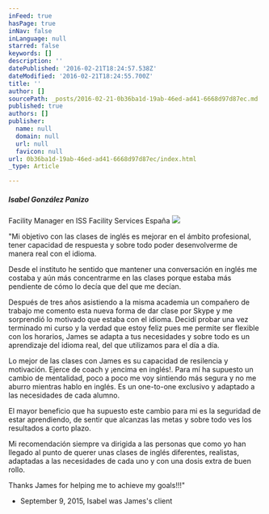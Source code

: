 ```yaml
---
inFeed: true
hasPage: true
inNav: false
inLanguage: null
starred: false
keywords: []
description: ''
datePublished: '2016-02-21T18:24:57.538Z'
dateModified: '2016-02-21T18:24:55.700Z'
title: ''
author: []
sourcePath: _posts/2016-02-21-0b36ba1d-19ab-46ed-ad41-6668d97d87ec.md
published: true
authors: []
publisher:
  name: null
  domain: null
  url: null
  favicon: null
url: 0b36ba1d-19ab-46ed-ad41-6668d97d87ec/index.html
_type: Article

---
```

##### **Isabel González Panizo**

Facility Manager en ISS Facility Services España
![](https://the-grid-user-content.s3-us-west-2.amazonaws.com/b9219edc-b482-48ad-b7dc-d1cfbae28426.jpg)

"Mi objetivo con las clases de inglés es mejorar en el ámbito profesional, tener capacidad de respuesta y sobre todo poder desenvolverme de manera real con el idioma.

Desde el instituto he sentido que mantener una conversación en inglés me costaba y aún más concentrarme en las clases porque estaba más pendiente de cómo lo decía que del que me decían.

Después de tres años asistiendo a la misma academia un compañero de trabajo me comento esta nueva forma de dar clase por Skype y me sorprendió lo motivado que estaba con el idioma. Decidí probar una vez terminado mi curso y la verdad que estoy feliz pues me permite ser flexible con los horarios, James se adapta a tus necesidades y sobre todo es un aprendizaje del idioma real, del que utilizamos para el día a día.

Lo mejor de las clases con James es su capacidad de resilencia y motivación. Ejerce de coach y ¡encima en inglés!. Para mí ha supuesto un cambio de mentalidad, poco a poco me voy sintiendo más segura y no me aburro mientras hablo en inglés. Es un one-to-one exclusivo y adaptado a las necesidades de cada alumno.

El mayor beneficio que ha supuesto este cambio para mi es la seguridad de estar aprendiendo, de sentir que alcanzas las metas y sobre todo ves los resultados a corto plazo.

Mi recomendación siempre va dirigida a las personas que como yo han llegado al punto de querer unas clases de inglés diferentes, realistas, adaptadas a las necesidades de cada uno y con una dosis extra de buen rollo.

Thanks James for helping me to achieve my goals!!!"

- September 9, 2015, Isabel was James's client